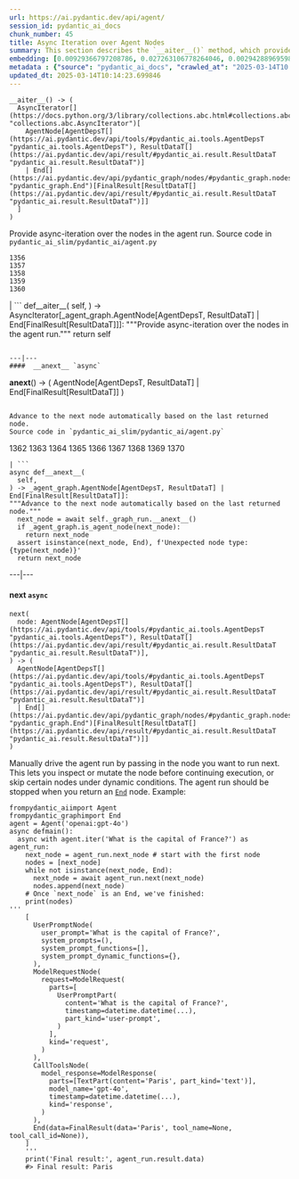 ```yaml
---
url: https://ai.pydantic.dev/api/agent/
session_id: pydantic_ai_docs
chunk_number: 45
title: Async Iteration over Agent Nodes
summary: This section describes the `__aiter__()` method, which provides asynchronous iteration over nodes in the agent run. The method yields an AsyncIterator containing AgentNode instances or an End node representing the final result.
embedding: [0.00929366797208786, 0.027263106778264046, 0.0029428896959871054, -0.05321476235985756, -0.002236722270026803, 0.03432478383183479, 0.01830991357564926, 0.030239099636673927, 0.013253250159323215, 0.01351806242018938, 0.011002341285347939, -0.030163438990712166, -0.04017588496208191, -0.06769119203090668, -0.01656971499323845, -0.01837296411395073, -0.01303887739777565, -0.016796696931123734, 0.024816742166876793, 0.03931839391589165, 0.03752775490283966, -0.005457035265862942, 0.02176508866250515, 0.026102975010871887, -0.02978513389825821, 0.0005564221064560115, -0.014085518196225166, 0.06809471547603607, -0.016191409900784492, -0.019268283620476723, 0.031071368604898453, -0.009167566895484924, -0.024577150121331215, -0.009419769048690796, -0.007099505048245192, 0.005841644015163183, -0.0028152121230959892, 0.02562379091978073, -0.009829598478972912, 0.03498050943017006, 0.04516949504613876, -0.04754020273685455, 0.00164719857275486, 0.002200468210503459, 0.0014139111153781414, -0.0062987613491714, -0.004249614663422108, 0.0067842514254152775, 0.024652810767292976, 0.021046312525868416, -0.01854950562119484, 0.0067527261562645435, -0.01890258863568306, 0.02590121328830719, -0.03974713757634163, -0.00854966975748539, 0.025712061673402786, -0.004419851582497358, 0.022874781861901283, -0.05614031106233597, 0.0191169623285532, -0.003188787493854761, 0.0234296265989542, 0.043731942772865295, -0.038713108748197556, 0.039595816284418106, -0.022622577846050262, 0.028297139331698418, -0.030768724158406258, -0.005271035712212324, -0.003805107669904828, 0.027792733162641525, -0.06854867935180664, -0.03003733605146408, -0.042243946343660355, -0.015384362079203129, 0.06476563960313797, 0.008076789788901806, -0.0019214689964428544, -0.012219218537211418, 0.02437538653612137, -0.00019929921836592257, -0.003672701306641102, 0.002468433463945985, 0.009936784394085407, -0.06461431831121445, -0.053870487958192825, -0.0443120077252388, -0.03697291016578674, -0.054324451833963394, 0.0004713037342298776, 0.0039312089793384075, -0.014905177056789398, 0.05230683088302612, 0.04892731457948685, 0.07122202962636948, -0.001069496851414442, -0.0009000482386909425, 0.015787886455655098, 0.035005729645490646, 0.037502534687519073, -0.04438766837120056, -0.060377318412065506, 0.017641576007008553, 0.014766465872526169, 0.012761455029249191, -0.0021311123855412006, 0.044614650309085846, -0.013707214966416359, -0.027994494885206223, -0.09518128633499146, -0.036418065428733826, 0.010624037124216557, 0.002641822909936309, -0.04486685246229172, -0.04711145535111427, -0.0038177177775651217, 0.014123348519206047, 0.06239493936300278, -0.040301986038684845, -0.025485079735517502, 0.026657821610569954, -0.008650551550090313, 0.013845926150679588, 0.03003733605146408, -0.006446930579841137, -0.007294961716979742, -0.014829516410827637, -0.017780287191271782, 0.0008228111546486616, 0.01209942251443863, -0.009659362025558949, 0.015006057918071747, -0.026733482256531715, -0.03876354917883873, 0.013858536258339882, -0.03788083791732788, 0.0099493945017457, -0.04143689572811127, 0.049204740673303604, -0.004331580828875303, -0.053971368819475174, -0.014438602142035961, 0.012937996536493301, 0.008347908034920692, 0.07046542316675186, -0.04327797517180443, 0.030012115836143494, -0.048246368765830994, 0.03013821877539158, 0.03699813038110733, 0.014110738411545753, -0.017679406329989433, -0.0011349120177328587, -0.00973502267152071, 0.01805770955979824, -0.01738937385380268, 0.022673018276691437, -0.01805770955979824, -0.020932821556925774, -0.036241523921489716, 0.01809554174542427, -0.010996036231517792, -0.021260684356093407, -0.026708262041211128, -0.010699697770178318, -0.03359339386224747, 0.0010821070754900575, -0.04696013405919075, -0.015661785379052162, -0.010434885509312153, -0.061890531331300735, -0.024085354059934616, 0.01890258863568306, 0.06592577695846558, -0.016632765531539917, -0.061890531331300735, -0.012320100329816341, -0.019911399111151695, -0.007156250532716513, -0.0026954158674925566, -0.014123348519206047, -0.03742687404155731, 0.012673183344304562, -0.030642623081803322, 0.0021657904144376516, -1.4050939171283972e-05, 0.008297467604279518, -0.05066751316189766, 0.0036033454816788435, 0.03586321696639061, 0.055535025894641876, 0.03092004545032978, 0.001759113511070609, -0.020680617541074753, 0.014299890957772732, 0.06532049179077148, -0.021424615755677223, 0.032281938940286636, 0.01498083770275116, 0.016014868393540382, 0.004476597066968679, 0.028044935315847397, 0.009829598478972912, 0.012811895459890366, -0.049028195440769196, -0.039343614131212234, -0.004101445898413658, 0.02437538653612137, -0.034400444477796555, 0.021512886509299278, -0.035283152014017105, 0.023152204230427742, -0.004631071351468563, -0.009003634564578533, -0.045144274830818176, -0.04269791021943092, 0.035812776535749435, 0.03788083791732788, 0.01713716983795166, 0.0038019551429897547, 0.022458646446466446, 0.004687816835939884, 0.024022303521633148, 0.02498067356646061, 0.01590137742459774, 0.010699697770178318, -0.04017588496208191, 0.021815530955791473, 0.04746454209089279, 0.008467704057693481, 0.00032254355028271675, -0.026758702471852303, -0.030819164589047432, 0.01633012294769287, -0.05856145918369293, 0.013366741128265858, -0.012805590406060219, 0.024211455136537552, -0.02986079454421997, -0.025598570704460144, -0.010113326832652092, 0.026834363117814064, -0.023227864876389503, 0.002143722726032138, 0.017111949622631073, 0.001105751027353108, -0.01901608146727085, 0.039167072623968124, 0.03341685235500336, 0.034576985985040665, -0.011834610253572464, -0.010252038016915321, -0.040024563670158386, -0.0058920844458043575, -0.018045099452137947, -0.007011233828961849, 0.005293103400617838, -0.01819642260670662, -0.01150044146925211, 0.028070155531167984, 0.03487962856888771, -0.04875077307224274, -0.00865685660392046, 0.014602534472942352, 0.000687252264469862, 0.04476597160100937, -0.002709602238610387, -0.005062968470156193, -0.04325275495648384, -0.002421145560219884, 0.00224302732385695, 0.017162391915917397, -0.04221872612833977, -0.036165863275527954, 0.03732599318027496, 0.022811731323599815, 0.035106610506772995, -0.006383880041539669, -0.03689724951982498, -0.007559774909168482, 0.024034913629293442, 0.046480949968099594, 0.030642623081803322, 0.023580947890877724, -0.01656971499323845, -0.045497361570596695, -0.00733279250562191, 0.05346696451306343, 0.006683370564132929, 0.010712307877838612, 0.0077867573127150536, 0.03714945167303085, -0.021966852247714996, 0.01633012294769287, -0.03399691730737686, 0.00731387734413147, 0.005721847992390394, 0.01780550740659237, -0.03276112675666809, 0.025611180812120438, -0.024261895567178726, 0.005044053308665752, 0.000810201046988368, 0.022773901000618935, 0.01590137742459774, -0.001631435938179493, -0.0071310303173959255, 0.025926433503627777, 0.003005940467119217, -0.015750056132674217, 0.06678326427936554, -0.030239099636673927, 0.0022887391969561577, 0.02219383418560028, -0.023126984015107155, 0.05427401140332222, -0.05301300063729286, 0.04279879108071327, -0.035182271152734756, -0.022219054400920868, -0.02346745692193508, 0.011607627384364605, 0.04872555285692215, -0.015157380141317844, -0.022975662723183632, 0.029129406437277794, 0.0014738092431798577, 0.007767842151224613, 0.019760077819228172, -0.011223018169403076, -0.027464870363473892, 0.01872604712843895, 0.006544658914208412, -0.012755149975419044, -0.011796778999269009, -0.01943221502006054, -0.008259637281298637, 0.039343614131212234, 0.07465198636054993, -0.03508139029145241, 0.010195292532444, -0.01894041895866394, -0.01805770955979824, -0.024186234921216965, 0.05056663230061531, 0.012540777213871479, 0.03435000404715538, -0.041966523975133896, 0.008770347572863102, 0.02264779806137085, 0.002071214374154806, 0.04711145535111427, 0.06521961092948914, -0.01762896589934826, -0.01153827179223299, -0.021121973171830177, 0.013013657182455063, -0.04133601486682892, -0.0019009775714948773, -0.08302511274814606, -0.019268283620476723, 0.009886343963444233, -0.0027411277405917645, -0.05084405466914177, -0.007856112904846668, -0.002801025751978159, 0.020050112158060074, 0.021285904571413994, 0.06405947357416153, 0.08201630413532257, 0.022534307092428207, -0.006115914322435856, -0.01604008860886097, -0.020768888294696808, 0.01841079443693161, -0.03260980546474457, -0.01480429619550705, 0.03311420977115631, 0.06143656745553017, -0.01717500202357769, 0.03611541911959648, 0.0062861512415111065, -0.005491713061928749, 0.030012115836143494, 0.018839538097381592, -0.03092004545032978, 0.009407158941030502, -0.017578525468707085, 0.037578195333480835, 0.02890242449939251, -0.06521961092948914, -0.003307007486000657, 0.0003936725843232125, -0.02812059596180916, 0.010731223039329052, 0.012937996536493301, 0.0152456508949399, 0.035459693521261215, 0.012257048860192299, 0.008347908034920692, 0.003119431668892503, -0.02250908687710762, 0.00344571890309453, 0.0028735341038554907, -0.021916411817073822, 0.052205950021743774, 0.013379351235926151, 0.012805590406060219, 0.015813106670975685, 0.035005729645490646, -0.004142428748309612, 0.016304902732372284, -0.03445088490843773, -0.013669384643435478, -0.0031367705669254065, -0.003861853154376149, -0.01929350383579731, 0.00011349119449732825, 0.042773570865392685, -0.03513183072209358, -0.06870000809431076, 0.013127148151397705, 0.004432461690157652, -0.02819625660777092, 0.03886443004012108, 0.023732271045446396, -0.006519438698887825, 0.008864923380315304, -0.010428580455482006, 0.0409829318523407, 0.06905309110879898, 0.012673183344304562, -0.025875993072986603, -0.013240640051662922, -0.0104411905631423, 0.026657821610569954, -0.005312018562108278, -0.009167566895484924, -0.02370705083012581, 0.020516686141490936, -0.06532049179077148, 0.019810518249869347, 0.04484163224697113, -0.018826927989721298, -0.0015281904488801956, -0.036872029304504395, -0.020377974957227707, 0.003697921521961689, -0.016241852194070816, -0.02466542087495327, 0.0032754819840192795, -0.016935408115386963, -0.00374520942568779, -0.038637448102235794, -0.021386785432696342, 0.10683304816484451, -0.0019498418550938368, 0.07550947368144989, 0.006175812799483538, 0.03296288847923279, -0.017792897298932076, -0.026935243979096413, 0.008789262734353542, -0.00553900096565485, 0.0382339246571064, 0.014085518196225166, 0.0044135465286672115, -0.010296173393726349, 0.03540925309062004, 0.04953260347247124, -0.017755066975951195, -0.010277258232235909, -0.004508122336119413, -0.03437522426247597, 0.014816906303167343, 0.010365528985857964, 0.027691852301359177, -0.03147489205002785, -0.02933117002248764, -0.03820870444178581, -0.02862500213086605, 0.012484031729400158, 0.002041265368461609, -0.013530672527849674, 0.016872357577085495, 0.004858053755015135, -0.022206444293260574, -0.023089153692126274, 0.009646751917898655, 0.03788083791732788, 0.03954537585377693, 0.024224065244197845, -0.01361894328147173, 0.050793614238500595, -0.019091742113232613, -0.029986895620822906, -0.008631636388599873, -0.039343614131212234, -0.009299973025918007, -0.017011068761348724, -0.018990859389305115, -0.011922881007194519, 0.029028525575995445, -0.025131994858384132, -0.06728766858577728, 0.03303854912519455, 0.045951325446367264, 0.022660408169031143, 0.08161278069019318, -0.047868065536022186, 0.004375716205686331, 0.0029775677248835564, -0.012509251944720745, -0.02456454001367092, 0.005728153046220541, -0.01003766618669033, 0.023164814338088036, -0.006194727960973978, -0.006156897637993097, -0.010800578631460667, -0.02668304182589054, -0.019558316096663475, -0.00507873110473156, 0.026834363117814064, -0.011948101222515106, 0.025951653718948364, -0.03336641192436218, -0.019243063405156136, -0.0007439978653565049, 0.03566145524382591, -0.00599927082657814, 0.0026292128022760153, 0.048069827258586884, -0.02409796416759491, 0.023013493046164513, 0.02148766629397869, 0.015623955056071281, -0.05654383823275566, -0.029759913682937622, -0.022622577846050262, 0.05487930029630661, -0.040831610560417175, 0.008366823196411133, -0.027010904625058174, -0.01586354710161686, 0.004813918378204107, -0.009646751917898655, 0.020327534526586533, -0.008921668864786625, 0.02027709409594536, 0.002209925791248679, 0.02723788656294346, -0.030087776482105255, 0.027641411870718002, -0.0007034089649096131, -0.016418393701314926, 0.0002762407239060849, 0.034400444477796555, -0.005507475696504116, 0.0025157216005027294, 0.0108321039006114, 0.02706134505569935, -0.02258474752306938, 0.004842291120439768, 0.03301332890987396, 0.03324031084775925, -0.02968425303697586, -0.02515721507370472, 0.0010072343284264207, 0.014211620204150677, 0.013833316043019295, 0.018927808851003647, -0.03498050943017006, 0.02615341544151306, -0.006434320472180843, 0.00554845854640007, 0.004426156636327505, -0.037477314472198486, 0.015132159925997257, -0.016380563378334045, -0.04105859249830246, 0.02007533237338066, 0.018259473145008087, 0.009804378263652325, -0.0011916576186195016, -0.020050112158060074, -0.005185917019844055, -0.00522059528157115, -0.022219054400920868, -0.030112996697425842, -0.00031111561111174524, 0.0018694521859288216, -0.01880170777440071, -0.034576985985040665, -0.013152368366718292, -0.012799285352230072, 0.004022632259875536, -0.01886475831270218, 0.006626625079661608, 0.04085683077573776, -0.008474009111523628, 0.0007853748393245041, 0.033442072570323944, -0.0026591618079692125, -0.013808095827698708, 0.014451212249696255, -0.004810765851289034, -0.031147029250860214, -0.0038996837101876736, -0.0021121972240507603, -0.002175247995182872, -0.009148651733994484, -0.027439650148153305, -0.018637776374816895, 0.023580947890877724, -0.02996167540550232, 0.053416524082422256, 0.05508106201887131, -0.037502534687519073, 0.024034913629293442, 0.027893614023923874, 0.019104352220892906, 0.014602534472942352, 0.0034047358203679323, -0.018473844975233078, -0.04027676582336426, 0.0011317594908177853, -0.008171366527676582, 0.010851019062101841, -0.0372503325343132, 0.013972027227282524, 0.012698403559625149, 0.011916575953364372, -0.044614650309085846, -0.023404406383633614, -0.011595017276704311, -0.037931278347969055, -0.022799121215939522, -0.008278552442789078, 0.01798204891383648, 0.022345155477523804, -0.03861222788691521, -6.915869744261727e-05, -0.0191169623285532, 0.008165061473846436, 0.0007770994561724365, -0.008127231150865555, 0.014337721280753613, -0.02837279997766018, -0.060125112533569336, -0.012465116567909718, 0.003385820658877492, 0.011374340392649174, 0.00825333222746849, -0.00902885477989912, 0.0028940255288034678, -0.01046010572463274, -0.007956993766129017, 0.01136173028498888, -0.02511938475072384, -0.012168778106570244, -0.004363106098026037, 0.015333921648561954, -0.04844813048839569, -0.0026701956521719694, 0.030768724158406258, 0.01872604712843895, 0.033517733216285706, 0.012502946890890598, -0.01841079443693161, 0.0009229041170328856, 0.012988436967134476, 0.018612556159496307, 0.0050125280395150185, -0.018360354006290436, 0.013669384643435478, -0.02190380170941353, -0.019180012866854668, 0.03851134702563286, 0.004533343017101288, 0.003723141737282276, -0.05417313054203987, 0.07747665792703629, 0.05866234004497528, -0.020693227648735046, -0.013606333173811436, -0.0031147028785198927, 0.016695816069841385, 0.028675442561507225, -0.010718612931668758, -0.0044135465286672115, -0.011374340392649174, 0.025447247549891472, 0.030415641143918037, 0.02066800743341446, 0.017074119299650192, 0.021954242140054703, -0.01784333772957325, -0.0645134374499321, -0.0034551764838397503, -0.026481280103325844, 0.0009441837319172919, 0.022572137415409088, -0.02915462665259838, -0.025737281888723373, -0.00014531207852996886, -5.4134907259140164e-05, 0.022219054400920868, -0.03788083791732788, -0.01890258863568306, 0.008820788003504276, -0.04469031095504761, 0.021538106724619865, -0.04484163224697113, -0.013795485720038414, -0.002912940690293908, 0.011651762761175632, -0.008335297927260399, -0.04965870454907417, -0.009760242886841297, 0.013934196904301643, 0.0037578195333480835, 0.009363023564219475, -0.008076789788901806, -0.029810354113578796, -0.0054633403196930885, 0.03762863576412201, 0.007906553335487843, 0.010611427016556263, -0.008278552442789078, -0.027944054454565048, -0.006046558730304241, -0.027162225916981697, -0.029381610453128815, -0.012112032622098923, -0.06870000809431076, 0.013530672527849674, -0.03283678740262985, -0.007446283474564552, -0.004047852475196123, -0.026657821610569954, -0.009104516357183456, -0.003113126615062356, -0.01957092620432377, -0.010586206801235676, 0.01238315086811781, 0.05346696451306343, -0.030819164589047432, -0.0010986578417941928, -0.040377646684646606, 0.008707297034561634, 0.0067842514254152775, -0.012679488398134708, 0.05876322090625763, 0.01211833767592907, 0.019760077819228172, -0.025447247549891472, -0.02176508866250515, -0.012963216751813889, -0.031121809035539627, -0.00925583764910698, 0.0012184540973976254, 0.02356833778321743, 0.0015628683613613248, 0.026380397379398346, -0.002157909097149968, 0.007566079962998629, -0.03911663219332695, 0.02042841538786888, -0.011494136415421963, 0.017515474930405617, 0.017364153638482094, 0.022874781861901283, 0.02854934148490429, -0.023202644661068916, 0.0067842514254152775, -0.02260996773838997, 0.02950771152973175, 0.004728799685835838, -0.008486619219183922, 0.004672054201364517, -0.018776487559080124, 0.022836951538920403, 0.03851134702563286, -0.019558316096663475, 0.01925567351281643, -0.003256566822528839, -0.026556940749287605, -0.015699615702033043, -0.08383216708898544, -0.036342404782772064, 0.020365364849567413, 0.012963216751813889, 0.021638987585902214, 0.005126019008457661, -0.0027474327944219112, -0.08211718499660492, -0.007944383658468723, -0.00641225278377533, -0.014854736626148224, 0.023126984015107155, -0.02260996773838997, 0.008202891796827316, 0.022004682570695877, 0.006456388160586357, 0.0024179930333048105, 0.022572137415409088, 0.0037578195333480835, -0.045144274830818176, -0.04776718467473984, 0.030995706096291542, -0.010605121962726116, -0.0017874863697215915, -0.017011068761348724, 0.026556940749287605, -0.03868788853287697, -0.029129406437277794, 0.004876968916505575, -0.054324451833963394, 0.008726212196052074, -0.019558316096663475, 0.0016755714314058423, -0.0027253651060163975, -0.0008377857157029212, 0.027086565271019936, 0.028700662776827812, -0.03288722783327103, -0.0341230183839798, -0.011613932438194752, 0.005639881826937199, -0.009054075926542282, 0.01742720417678356, 0.025926433503627777, 0.05162588506937027, 0.018385574221611023, 0.0013004199136048555, -0.030642623081803322, -0.017074119299650192, 0.02590121328830719, 0.007055369205772877, 0.025926433503627777, 0.009640446864068508, -0.03177753463387489, -0.00508818868547678, 0.009552176110446453, 0.01129237376153469, 0.02205512300133705, 0.012149862945079803, -0.016304902732372284, -0.007755231577903032, 0.04342929646372795, 0.03197929635643959, -0.02582555264234543, 0.0029460422229021788, 0.01546002272516489, 0.025207655504345894, 0.03614064306020737, 0.0345013253390789, -0.010428580455482006, -0.03268546611070633, -0.01037183403968811, 2.2153933969093487e-05, 0.007112115155905485, 0.006569879129528999, -0.006834692321717739, -0.02250908687710762, -0.0170615091919899, 0.008789262734353542, 0.01194179616868496, 0.004766630474478006, 0.029835574328899384, -0.004864358808845282, -0.00018196027667727321, 0.004744562320411205, 0.009419769048690796, -0.053063441067934036, 0.018436014652252197, -0.024728471413254738, 0.0168597474694252, 0.0170615091919899, -0.02162637747824192, -0.03513183072209358, -0.017326323315501213, -0.021185023710131645, -0.002487348625436425, 0.016758866608142853, 0.017263272777199745, 0.0017323170322924852, -0.004006869625300169, 0.013972027227282524, -0.054324451833963394, -0.02819625660777092, 0.012408371083438396, 0.03697291016578674, 0.021929021924734116, 0.0034268037416040897, 0.041184693574905396, 0.02703612484037876, -0.010762748308479786, 0.028322359547019005, -0.05336608365178108, 0.02293783240020275, -0.029406830668449402, -0.014854736626148224, -0.012868640944361687, 0.003174600889906287, 0.03003733605146408, 0.025951653718948364, -0.050717953592538834, -0.018738657236099243, -0.01303887739777565, 0.031676653772592545, 0.038183484226465225, -0.04133601486682892, -0.04166387766599655, 0.0011530390474945307, -0.013455011881887913, 0.018209032714366913, 0.010819493792951107, 0.004508122336119413, -0.005759678315371275, 0.012937996536493301, -0.02201729267835617, -0.027944054454565048, -0.03997412323951721, 0.020478855818510056, 0.02117241360247135, 0.021651597693562508, -0.03427433967590332, 0.00015575485303997993, -0.010296173393726349, -0.019520485773682594, 0.03200451657176018, -0.03384559601545334, -0.009337803348898888, 0.002280857879668474, -0.002892449265345931, -0.03674592822790146, 0.008436178788542747, -0.02812059596180916, -0.049381282180547714, -0.0015794191276654601, -0.008045264519751072, -0.021071532741189003, -0.01554829441010952, 0.023341355845332146, 0.006125371903181076, 0.008927973918616772, 0.011090612038969994, 0.05755264684557915, -0.009463904425501823, 0.03571189567446709, -0.021462446078658104, -0.01682191714644432, -0.018814317882061005, 0.0027474327944219112, 0.012030066922307014, 0.059418946504592896, -0.00854966975748539, -0.013555892743170261, -0.012414676137268543, -0.010088106617331505, -0.0027884156443178654, 0.0014217925490811467, -0.01406029798090458, -0.016771476715803146, -0.00523005286231637, 0.029356390237808228, 0.021651597693562508, 0.003704226575791836, 0.06284890323877335, 0.04300055280327797, 0.05225639045238495, 0.0049116467125713825, -0.026405617594718933, 0.047439321875572205, -0.005283645819872618, 0.022269494831562042, 0.0014288857346400619, 0.02562379091978073, 0.027010904625058174, -0.01656971499323845, 0.002022349974140525, 0.03306376934051514, 0.010081801563501358, 0.02325308509171009, 0.026708262041211128, 0.021714648231863976, -0.01868821680545807, 0.03593887761235237, -0.020932821556925774, 0.008839703164994717, 0.01081318873912096, 0.00627984618768096, -0.0018631471320986748, -0.029457271099090576, -0.007446283474564552, 0.03364383429288864, -0.010560986585915089, -0.026229076087474823, 0.02240820601582527, 0.03311420977115631, 0.0028483138885349035, -0.007906553335487843, -0.010996036231517792, 0.008732517249882221, 0.00791285838931799, -0.0059614405035972595, -0.023379186168313026, -0.003943819086998701, 0.008631636388599873, 0.001779605052433908, -0.025258095934987068, 0.010296173393726349, -0.011784168891608715, 0.017792897298932076, -0.03455176576972008, -0.011122137308120728, 0.01093929074704647, 0.003220312763005495, 0.0021815530490130186, 0.009419769048690796, 0.04812026768922806, -0.0023171119391918182, 0.004861206281930208, -0.008436178788542747, 0.0009110820828936994, 0.031323570758104324, -0.018990859389305115, -0.016166189685463905, 0.030793944373726845, -0.01978529803454876, 0.00142021628562361, 0.0014982414431869984, 0.017086729407310486, -0.006979708559811115, -0.020377974957227707, 0.028322359547019005, -0.025081554427742958, -0.026531720533967018, 0.03243326395750046, 0.026102975010871887, 0.019734857603907585, 0.06138612702488899, -0.01167698297649622, 1.3275120181788225e-05, -0.04113425314426422, -0.01013854704797268, 0.03515705093741417, -0.01039074920117855, -0.008328992873430252, 0.0011711660772562027, 0.019533095881342888, 0.023719660937786102, -0.008902753703296185, 0.0207814984023571, 0.004010022152215242, 0.02723788656294346, -0.021462446078658104, -0.006576184183359146, -0.012351625598967075, 0.0033164650667458773, -0.033442072570323944, 0.028322359547019005, 0.04398414492607117, 0.050894495099782944, -0.0034173461608588696, -0.01696062833070755, 0.018398184329271317, 0.030062556266784668, -0.011349119246006012, -0.018007269129157066, 0.005791203584522009, -0.006405947729945183, -0.028473680838942528, -0.03324031084775925, 0.011279763653874397, 0.006494218483567238, -0.011973321437835693, -0.0018915199907496572, -0.010151157155632973, -0.013871146366000175, -0.016128359362483025, -0.031928855925798416, -0.014716025441884995, 0.008997329510748386, 0.03144967183470726, -0.003537142416462302, -0.027414429932832718, 0.024299725890159607, 0.05276079475879669, 0.022635187953710556, 0.03046608157455921, 0.006859912537038326, -0.018574725836515427, -0.06133568659424782, -0.004400936421006918, 0.0023171119391918182, -0.015989648178219795, 0.016733646392822266, 0.009552176110446453, -0.019230453297495842, 0.006771641317754984, -0.07182731479406357, 0.01890258863568306, -0.0029870253056287766, -0.028473680838942528, -0.005671407096087933, 0.0030831776093691587, 0.0020475704222917557, 0.0347030870616436, 0.02721266634762287, -0.022660408169031143, 0.006216795649379492, -0.04569912329316139, 0.01851167529821396, -0.011645457707345486, 0.001140428939834237, -0.00856858491897583, 0.020794108510017395, -0.02307654358446598, -0.017692016437649727, -0.03886443004012108, 0.0017291645053774118, 0.020857160910964012, -0.014199010096490383, 0.016557104885578156, 0.019848348572850227, -0.006122219376266003, 0.014741245657205582, -0.027414429932832718, 0.0007570020388811827, -0.01621663197875023, -0.005551611073315144, -0.03424911946058273, -0.027994494885206223, -0.017414594069123268, -0.008303772658109665, 0.008499229326844215, 0.0013989366125315428, 0.03218105807900429, -0.005103951320052147, 0.008600111119449139, 0.031575772911310196, 0.022597357630729675, 0.032912448048591614, 0.08201630413532257, -0.012452506460249424, -0.021071532741189003, 0.02049146592617035, -0.011595017276704311, -0.005475950427353382, 0.010970816016197205, -0.005743915680795908, 0.016166189685463905, -0.03394647687673569, -0.029129406437277794, 0.029558151960372925, 0.008524449542164803, 0.00613798201084137, 0.031954076141119, -0.00041337593575008214, 0.010844714008271694, -0.010125936940312386, 0.0006474514957517385, 0.002528331708163023, 0.030970485880970955, 0.08670727163553238, -0.039167072623968124, -0.019873568788170815, 0.03248370438814163, -0.011267153546214104, 0.013896366581320763, -0.008499229326844215, 0.015270871110260487, 0.032105397433042526, 0.006078083999454975, -0.042420487850904465, -0.007742621470242739, 0.008562279865145683, -0.03735121339559555, 0.015056498348712921, 0.02668304182589054, -0.036468505859375, -0.0037641245871782303, 0.035384032875299454, 0.01664537563920021, 0.01957092620432377, -0.020592346787452698, -0.02282434143126011, 0.02854934148490429, 0.016771476715803146, 0.004382021259516478, -0.005003070458769798, 0.017023678869009018, -0.007956993766129017, -0.007704791147261858, 0.010542071424424648, 0.029810354113578796, -0.005570526234805584, -0.009798073209822178, -0.055635906755924225, 0.012339015491306782, 0.051146700978279114, 0.023379186168313026, 0.018536895513534546, -1.3299749298312236e-05, -0.003631718223914504, -0.019142182543873787, 0.01643100380897522, -0.009394548833370209, -0.06133568659424782, 0.020264483988285065, 0.0009891072986647487, -0.02225688472390175, 0.058107491582632065, -0.016771476715803146, -0.023202644661068916, 0.015346531756222248, -0.012666878290474415, 0.011405865661799908, 0.011771558783948421, 0.01105908676981926, -0.03205495700240135, -0.004246462136507034, 0.024324946105480194, 0.020541906356811523, -0.032635025680065155, -0.02035275474190712, -0.004110903479158878, -0.010119631886482239, -0.016519274562597275, 0.03513183072209358, 0.02243342623114586, -0.025598570704460144, 0.038360025733709335, 0.010277258232235909, 0.01593920774757862, 0.0191169623285532, 0.006601404398679733, 0.005554763600230217, -0.008902753703296185, -0.01936916448175907, -0.005579983815550804, -0.06789295375347137, 0.014312501065433025, 0.005390831734985113, 0.016771476715803146, -0.027717072516679764, 0.003165143309161067, 0.023013493046164513, 0.022004682570695877, -0.0001765418564900756, 0.008524449542164803, 0.004038394894450903, 0.03288722783327103, -0.020983261987566948, -0.0022241121623665094, 0.020188823342323303, -0.017111949622631073, -0.007156250532716513, -0.005576831288635731, -0.019306113943457603, 0.0014210044173523784, -0.03134879097342491, 0.001836350653320551, -0.010687087662518024, -0.004259072244167328, 0.0012822928838431835, -0.021966852247714996, 0.00973502267152071, 0.0029066356364637613, 0.03601453825831413, -0.019180012866854668, -0.008190281689167023, -0.0054475776851177216, -0.009791768155992031, -0.009438684210181236, 0.009438684210181236, 0.005554763600230217, 0.005434967111796141, 0.019381774589419365, -0.003026431892067194, -0.006708590779453516, 0.018612556159496307, -0.011771558783948421, -0.03982279822230339, 0.0329376682639122, 0.0029066356364637613, -0.01127345860004425, 0.0065635740756988525, 0.004032089840620756, 0.03838524594902992, -0.0035056169144809246, 0.047010574489831924, 0.0034803966991603374, 0.002271400298923254, -0.03445088490843773, 0.012704708613455296, 0.0013713520020246506, 0.019949231296777725, -0.052559033036231995, 0.006765336263924837, -0.028221476823091507, -0.021399395540356636, -0.021500276401638985, 0.015094329603016376, -0.01897824928164482, -0.0024432132486253977, -0.0055988989770412445, -0.004750867839902639, 0.02117241360247135, -0.00586686423048377, 0.02854934148490429, 0.011910270899534225, 0.009262142702937126, 0.02331613563001156, 0.0019451130647212267, 0.0015833597863093019, 0.00925583764910698, 0.034223899245262146, -0.0008196586277335882, -0.0010371834505349398, -0.0168597474694252, -0.012515556998550892, 0.016910187900066376, -0.019848348572850227, 0.002656009281054139, 0.003934361506253481, 0.007175165694206953, -0.008524449542164803, 0.01422423031181097, -0.011191492900252342, -0.021865971386432648, -0.016380563378334045, -0.018789097666740417, 0.004221241921186447, -0.018675606697797775, 0.005636729300022125, 0.019558316096663475, 0.011683288030326366, 0.03578755632042885, -0.0033322277013212442, -0.024816742166876793, 0.015169990248978138, 0.05081883445382118, 0.01440077181905508, -0.00041810472612269223, -0.05003700777888298, 0.014211620204150677, 0.011141052469611168, 0.019797908142209053, 0.0014801144134253263, 0.01696062833070755, -0.012112032622098923, -0.0059772031381726265, -0.0012909623328596354, 0.008486619219183922, -0.0036600911989808083, -0.009678277187049389, 0.032206278294324875, 0.0003367299505043775, 0.015926597639918327, 0.00899102445691824, -0.0029208220075815916, -0.004385173786431551, -0.00224302732385695, 0.01090146042406559, -0.016494054347276688, -0.029179846867918968, -0.0029602288268506527, -0.00835421308875084, 0.008682076819241047, 0.027717072516679764, -0.025522910058498383, -0.008158756420016289, 0.01682191714644432, -0.007692181039601564, -0.004470292013138533, -0.021575937047600746, 0.025598570704460144, -0.04052896797657013, -0.0012034795945510268, -0.03788083791732788, 0.022635187953710556, -0.007811977528035641, -0.0012468269560486078, 0.05780484899878502, -0.012490336783230305, 0.020050112158060074, 0.011191492900252342, 0.0009189634583890438, 0.02427450567483902, 0.0010363953188061714, -0.023870982229709625, -0.00039327851845882833, 0.03639284521341324, 0.039343614131212234, -0.022975662723183632, -0.01607791893184185, 0.012748844921588898, 0.023089153692126274, 5.773076554760337e-05, -0.04827158898115158, -0.02003750205039978, 0.028574561700224876, 0.010081801563501358, 0.0007570020388811827, -0.010989731177687645, 0.003467786591500044, 0.01805770955979824, -0.0003859882999677211, -0.016935408115386963, -0.0021673666778951883, -0.03084438480436802, -0.0017007916467264295, 0.024614980444312096, 0.025535520166158676, -0.008404653519392014, -0.006714895833283663, 0.008846008218824863, 0.017931608483195305, -0.016973238438367844, -0.0337194949388504, 0.019482655450701714, -0.029633812606334686, -0.020516686141490936, 0.01858733594417572, 0.004189716652035713, -0.018221642822027206, -0.02617863565683365, -0.009564786218106747, -0.015031278133392334, 0.016834527254104614, 0.020302314311265945, -0.017591135576367378, 0.02184075117111206, -0.004545953124761581, 0.01947004534304142, -0.042849231511354446, 0.0024905013851821423, -0.02353050746023655, 0.014148569665849209, -0.02523287571966648, -0.024602370336651802, -0.026203855872154236, -0.0331394299864769, 0.005835338961333036, 0.02455192804336548, -0.0004606639267876744, 0.014047687873244286, 0.016418393701314926, -0.006292456295341253, 0.013581112958490849, -0.04375716298818588, 0.0011396408081054688, 0.01844862475991249, 0.012856030836701393, 0.019381774589419365, -0.02474108152091503, 0.019520485773682594, 0.02632995694875717, -0.018536895513534546, -0.0034646340645849705, -0.0443120077252388, -0.0028577714692801237, 0.014526872895658016, 0.010718612931668758, -0.004091988317668438, -0.004804460797458887, 0.017679406329989433, -0.021298514679074287, -0.028498901054263115, 0.015056498348712921, 0.030793944373726845, 0.0019498418550938368, 0.009728717617690563, 0.03205495700240135, 0.030642623081803322, 0.019104352220892906, 0.03213061764836311, 0.016380563378334045, 0.02452670782804489, 0.006122219376266003, 0.02943205088376999, 0.009495429694652557, -0.02986079454421997, -0.007206690963357687, 0.008240722119808197, -0.01307670772075653, -0.014438602142035961, 0.00902885477989912, -0.012673183344304562, -0.01576266624033451, -0.022849561646580696, 0.013228029944002628, -0.006226253230124712, 0.033618614077568054, 0.0168597474694252, 0.012004846706986427, 0.020983261987566948, -0.008927973918616772, 0.01484212651848793, 0.02190380170941353, -0.01344240177422762, 0.04252136871218681, -0.02837279997766018, 0.0002403806574875489, 0.03182797506451607, -0.014173789881169796, -0.02756575122475624, 0.0019971297588199377, 0.011405865661799908, 0.02109675295650959, 0.003688463941216469, -0.011790473945438862, -0.01625446230173111, -0.014779075980186462, 0.042243946343660355, -0.008776652626693249, -0.015510463155806065, -0.012685793451964855, -0.03967147693037987, -0.00041810472612269223, 0.00014944978465791792, -0.02766663208603859, -0.005498018115758896, -0.036418065428733826, 0.010996036231517792, -0.016973238438367844, 0.01129237376153469, 0.005617814138531685, -0.007723706308752298, -0.019482655450701714, -0.009192787110805511]
metadata : {"source": "pydantic_ai_docs", "crawled_at": "2025-03-14T10:14:23.698298", "url_path": "/api/agent/", "chunk_size": 4644}
updated_dt: 2025-03-14T10:14:23.699846
---
```

```
__aiter__() -> (
  AsyncIterator[](https://docs.python.org/3/library/collections.abc.html#collections.abc.AsyncIterator "collections.abc.AsyncIterator")[
    AgentNode[AgentDepsT[](https://ai.pydantic.dev/api/tools/#pydantic_ai.tools.AgentDepsT "pydantic_ai.tools.AgentDepsT"), ResultDataT[](https://ai.pydantic.dev/api/result/#pydantic_ai.result.ResultDataT "pydantic_ai.result.ResultDataT")]
    | End[](https://ai.pydantic.dev/api/pydantic_graph/nodes/#pydantic_graph.nodes.End "pydantic_graph.End")[FinalResult[ResultDataT[](https://ai.pydantic.dev/api/result/#pydantic_ai.result.ResultDataT "pydantic_ai.result.ResultDataT")]]
  ]
)

```

Provide async-iteration over the nodes in the agent run.
Source code in `pydantic_ai_slim/pydantic_ai/agent.py`
```
1356
1357
1358
1359
1360
```
| ```
def__aiter__(
  self,
) -> AsyncIterator[_agent_graph.AgentNode[AgentDepsT, ResultDataT] | End[FinalResult[ResultDataT]]]:
"""Provide async-iteration over the nodes in the agent run."""
  return self

```
  
---|---  
####  __anext__ `async`
```
__anext__() -> (
  AgentNode[AgentDepsT[](https://ai.pydantic.dev/api/tools/#pydantic_ai.tools.AgentDepsT "pydantic_ai.tools.AgentDepsT"), ResultDataT[](https://ai.pydantic.dev/api/result/#pydantic_ai.result.ResultDataT "pydantic_ai.result.ResultDataT")]
  | End[](https://ai.pydantic.dev/api/pydantic_graph/nodes/#pydantic_graph.nodes.End "pydantic_graph.End")[FinalResult[ResultDataT[](https://ai.pydantic.dev/api/result/#pydantic_ai.result.ResultDataT "pydantic_ai.result.ResultDataT")]]
)

```

Advance to the next node automatically based on the last returned node.
Source code in `pydantic_ai_slim/pydantic_ai/agent.py`
```
1362
1363
1364
1365
1366
1367
1368
1369
1370
```
| ```
async def__anext__(
  self,
) -> _agent_graph.AgentNode[AgentDepsT, ResultDataT] | End[FinalResult[ResultDataT]]:
"""Advance to the next node automatically based on the last returned node."""
  next_node = await self._graph_run.__anext__()
  if _agent_graph.is_agent_node(next_node):
    return next_node
  assert isinstance(next_node, End), f'Unexpected node type: {type(next_node)}'
  return next_node

```
  
---|---  
####  next `async`
```
next(
  node: AgentNode[AgentDepsT[](https://ai.pydantic.dev/api/tools/#pydantic_ai.tools.AgentDepsT "pydantic_ai.tools.AgentDepsT"), ResultDataT[](https://ai.pydantic.dev/api/result/#pydantic_ai.result.ResultDataT "pydantic_ai.result.ResultDataT")],
) -> (
  AgentNode[AgentDepsT[](https://ai.pydantic.dev/api/tools/#pydantic_ai.tools.AgentDepsT "pydantic_ai.tools.AgentDepsT"), ResultDataT[](https://ai.pydantic.dev/api/result/#pydantic_ai.result.ResultDataT "pydantic_ai.result.ResultDataT")]
  | End[](https://ai.pydantic.dev/api/pydantic_graph/nodes/#pydantic_graph.nodes.End "pydantic_graph.End")[FinalResult[ResultDataT[](https://ai.pydantic.dev/api/result/#pydantic_ai.result.ResultDataT "pydantic_ai.result.ResultDataT")]]
)

```

Manually drive the agent run by passing in the node you want to run next.
This lets you inspect or mutate the node before continuing execution, or skip certain nodes under dynamic conditions. The agent run should be stopped when you return an [`End`](https://ai.pydantic.dev/api/pydantic_graph/nodes/#pydantic_graph.nodes.End) node.
Example: 
```
frompydantic_aiimport Agent
frompydantic_graphimport End
agent = Agent('openai:gpt-4o')
async defmain():
  async with agent.iter('What is the capital of France?') as agent_run:
    next_node = agent_run.next_node # start with the first node
    nodes = [next_node]
    while not isinstance(next_node, End):
      next_node = await agent_run.next(next_node)
      nodes.append(next_node)
    # Once `next_node` is an End, we've finished:
    print(nodes)
'''
    [
      UserPromptNode(
        user_prompt='What is the capital of France?',
        system_prompts=(),
        system_prompt_functions=[],
        system_prompt_dynamic_functions={},
      ),
      ModelRequestNode(
        request=ModelRequest(
          parts=[
            UserPromptPart(
              content='What is the capital of France?',
              timestamp=datetime.datetime(...),
              part_kind='user-prompt',
            )
          ],
          kind='request',
        )
      ),
      CallToolsNode(
        model_response=ModelResponse(
          parts=[TextPart(content='Paris', part_kind='text')],
          model_name='gpt-4o',
          timestamp=datetime.datetime(...),
          kind='response',
        )
      ),
      End(data=FinalResult(data='Paris', tool_name=None, tool_call_id=None)),
    ]
    '''
    print('Final result:', agent_run.result.data)
    #> Final result: Paris